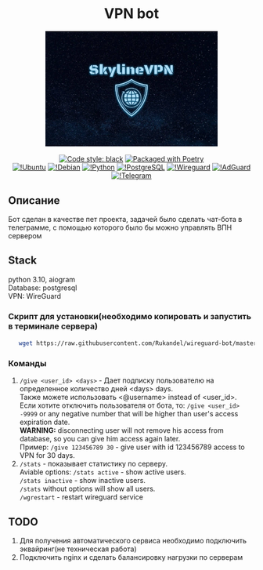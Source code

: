 <h1 align="center">VPN bot</h1>
<p align="center">
<img src = "https://github.com/Rukandel/wireguard-bot/blob/master/logo.jpg" width = 70%>
</p>

<div align="center">

[![Code style: black](https://img.shields.io/badge/code%20style-black-000000.svg)](https://github.com/psf/black)
[![Packaged with Poetry](https://img.shields.io/badge/packaging-poetry-cyan.svg)](https://python-poetry.org/)<br>
[![!Ubuntu](https://img.shields.io/badge/Ubuntu-E95420?style=for-the-badge&logo=ubuntu&logoColor=white)](https://ubuntu.com/)
[![!Debian](https://img.shields.io/badge/Debian-A81D33?style=for-the-badge&logo=debian&logoColor=white)](https://www.debian.org/)
[![!Python](https://img.shields.io/badge/Python-3776AB?style=for-the-badge&logo=python&logoColor=white)](https://www.python.org/)
[![!PostgreSQL](https://img.shields.io/badge/PostgreSQL-4169E1?style=for-the-badge&logo=postgresql&logoColor=white)](https://www.postgresql.org/)
[![!Wireguard](https://img.shields.io/badge/Wireguard-88171A?style=for-the-badge&logo=wireguard&logoColor=white)](https://www.wireguard.com/)
[![!AdGuard](https://img.shields.io/badge/AdGuard-00A6D6?style=for-the-badge&logo=adguard&logoColor=white)](https://adguard.com/)
[![!Telegram](https://img.shields.io/badge/Telegram-2CA5E0?style=for-the-badge&logo=telegram&logoColor=white)](https://telegram.org/)

</div>

## Описание

 Бот сделан в качестве пет проекта, задачей было сделать чат-бота в телеграмме, с помощью которого было бы можно управлять ВПН сервером

## Stack

python 3.10, aiogram <br/>
Database: postgresql<br/>
VPN: WireGuard<br/>


### Скрипт для установки(необходимо копировать и запустить в терминале сервера)
```bash
   wget https://raw.githubusercontent.com/Rukandel/wireguard-bot/master/SemiAutoInstall.sh && chmod +x SemiAutoInstall.sh && ./SemiAutoInstall.sh
   ```



### Команды

1. `/give <user_id> <days>` - Дает подписку пользователю на определенное количество дней \<days> days.<br/>
   Также можете использовать \<@username> instead of \<user_id>.<br/>
 Если хотите отключить пользователя от бота, то: `/give <user_id> -9999` or any negative number that will be higher than user's access expiration date.<br/>
   <b>WARNING:</b> disconnecting user will not remove his access from database, so you can give him access again later.<br/>
   Пример: `/give 123456789 30` - give user with id 123456789 access to VPN for 30 days.
2. `/stats` - показывает статистику по серверу.<br/>
   Aviable options: `/stats active` - show active users.<br/>
   `/stats inactive` - show inactive users.<br/>
   `/stats` without options will show all users.<br/>
   `/wgrestart` - restart wireguard service


## TODO
1. Для получения автоматического сервиса необходимо подключить эквайринг(не техническая работа)
2. Подключить nginx и сделать балансировку нагрузки по серверам


